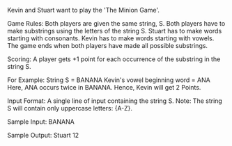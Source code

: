Kevin and Stuart want to play the 'The Minion Game'.

Game Rules:
Both players are given the same string, S.
Both players have to make substrings using the letters of the string S.
Stuart has to make words starting with consonants.
Kevin has to make words starting with vowels.
The game ends when both players have made all possible substrings.

Scoring:
A player gets +1 point for each occurrence of the substring in the string S.

For Example:
String S = BANANA
Kevin's vowel beginning word = ANA
Here, ANA occurs twice in BANANA. Hence, Kevin will get 2 Points.

Input Format:
A single line of input containing the string S.
Note: The string S will contain only uppercase letters: {A-Z}.

Sample Input:
BANANA

Sample Output:
Stuart 12